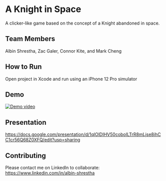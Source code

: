 # A Knight in Space

A clicker-like game based on the concept of a Knight abandoned in space.

## Team Members

Albin Shrestha, Zac Galer, Connor Kite, and Mark Cheng

## How to Run

Open project in Xcode and run using an iPhone 12 Pro simulator

## Demo

[![Demo video](https://img.youtube.com/vi/WlKL8QPWLsU/0.jpg)](https://youtu.be/WlKL8QPWLsU "A Knight in Space Demo")

## Presentation

https://docs.google.com/presentation/d/1qlOlDIHV50coboILTrR8mLjse8ihCC1cr56Q68Z0XFQ/edit?usp=sharing

## Contributing

Please contact me on LinkedIn to collaborate: https://www.linkedin.com/in/albin-shrestha
